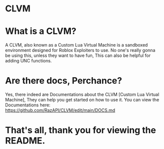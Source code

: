 # CLVM

# What is a CLVM?

A CLVM, also known as a Custom Lua Virtual Machine is a sandboxed environment designed for Roblox Exploiters to use.
No one's really gonna be using this, unless they want to have fun, This can also be helpful for adding UNC functions.

# Are there docs, Perchance?

Yes, there indeed are Documentations about the CLVM [Custom Lua Virtual Machine], They can help you get started on how to use it.
You can view the Documentations here: https://github.com/RazAPI/CLVM/edit/main/DOCS.md

# That's all, thank you for viewing the README.
